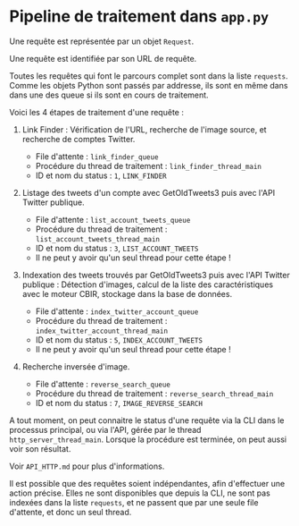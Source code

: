 # Pipeline de traitement dans `app.py`

Une requête est représentée par un objet `Request`.

Une requête est identifiée par son URL de requête.

Toutes les requêtes qui font le parcours complet sont dans la liste `requests`. Comme les objets Python sont passés par addresse, ils sont en même dans dans une des queue si ils sont en cours de traitement.

Voici les 4 étapes de traitement d'une requête :

1. Link Finder : Vérification de l'URL, recherche de l'image source, et recherche de comptes Twitter.
   * File d'attente : `link_finder_queue`
   * Procédure du thread de traitement : `link_finder_thread_main`
   * ID et nom du status : `1`, `LINK_FINDER`

2. Listage des tweets d'un compte avec GetOldTweets3 puis avec l'API Twitter publique.
   * File d'attente : `list_account_tweets_queue`
   * Procédure du thread de traitement : `list_account_tweets_thread_main`
   * ID et nom du status : `3`, `LIST_ACCOUNT_TWEETS`
   * Il ne peut y avoir qu'un seul thread pour cette étape !

3. Indexation des tweets trouvés par GetOldTweets3 puis avec l'API Twitter publique : Détection d'images, calcul de la liste des caractéristiques avec le moteur CBIR, stockage dans la base de données.
   * File d'attente : `index_twitter_account_queue`
   * Procédure du thread de traitement : `index_twitter_account_thread_main`
   * ID et nom du status : `5`, `INDEX_ACCOUNT_TWEETS`
   * Il ne peut y avoir qu'un seul thread pour cette étape !

4. Recherche inversée d'image.
   * File d'attente : `reverse_search_queue`
   * Procédure du thread de traitement : `reverse_search_thread_main`
   * ID et nom du status : `7`, `IMAGE_REVERSE_SEARCH`

A tout moment, on peut connaitre le status d'une requête via la CLI dans le processus principal, ou via l'API, gérée par le thread `http_server_thread_main`.
Lorsque la procédure est terminée, on peut aussi voir son résultat.

Voir `API_HTTP.md` pour plus d'informations.

Il est possible que des requêtes soient indépendantes, afin d'effectuer une action précise. Elles ne sont disponibles que depuis la CLI, ne sont pas indexées dans la liste `requests`, et ne passent que par une seule file d'attente, et donc un seul thread.
